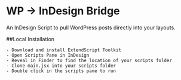 # WP -> InDesign Bridge

An InDesign Script to pull WordPress posts directly into your layouts.

##Local Installation
	
	- Download and install ExtendScript Toolkit
	- Open Scripts Pane in InDesign
	- Reveal in Finder to find the location of your scripts folder
	- Clone main.jsx into your scripts folder
	- Double click in the scripts pane to run
